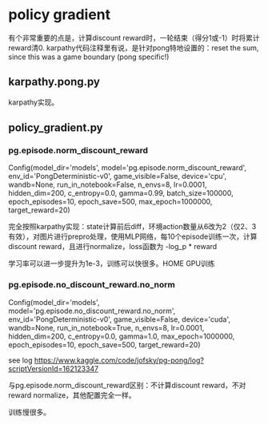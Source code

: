 # policy gradient
有个非常重要的点是，计算discount reward时，一轮结束（得分1或-1）时将累计reward清0. 
karpathy代码注释里有说，是针对pong特地设置的：reset the sum, since this was a game boundary (pong specific!)

## karpathy.pong.py
karpathy实现。

## policy_gradient.py
### pg.episode.norm_discount_reward
Config(model_dir='models', model='pg.episode.norm_discount_reward', env_id='PongDeterministic-v0', game_visible=False, device='cpu', wandb=None, run_in_notebook=False, n_envs=8, lr=0.0001, hidden_dim=200, c_entropy=0.0, gamma=0.99, batch_size=100000, epoch_episodes=10, epoch_save=500, max_epoch=1000000, target_reward=20)

完全按照karpathy实现：state计算前后diff，环境action数量从6改为2（仅2、3有效），对图片进行prepro处理，使用MLP网络，每10个episode训练一次，计算discount reward，且进行normalize，loss函数为 -log_p * reward

学习率可以进一步提升为1e-3，训练可以快很多。HOME GPU训练

### pg.episode.no_discount_reward.no_norm
Config(model_dir='models', model='pg.episode.no_discount_reward.no_norm', env_id='PongDeterministic-v0', game_visible=False, device='cuda', wandb=None, run_in_notebook=True, n_envs=8, lr=0.0001, hidden_dim=200, c_entropy=0.0, gamma=1.0, max_epoch=1000000, epoch_episodes=10, epoch_save=500, target_reward=20)

see log https://www.kaggle.com/code/jofsky/pg-pong/log?scriptVersionId=162123347

与pg.episode.norm_discount_reward区别：不计算discount reward，不对reward normalize，其他配置完全一样。

训练慢很多。

